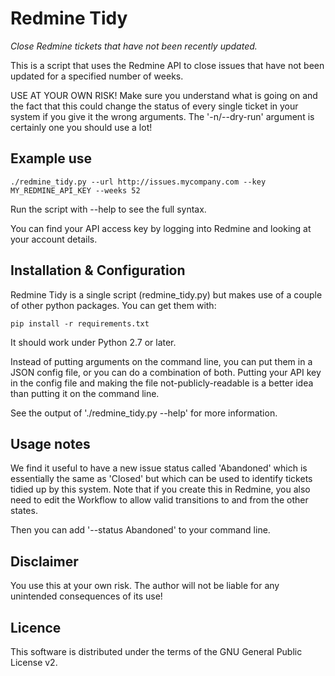 # Redmine Tidy

*Close Redmine tickets that have not been recently updated.*

This is a script that uses the Redmine API to close issues that have not been updated for a specified number of weeks.

USE AT YOUR OWN RISK!  Make sure you understand what is going on and the fact that this could change the status of every single ticket in your system if you give it the wrong arguments.  The '-n/--dry-run' argument is certainly one you should use a lot!

## Example use

    ./redmine_tidy.py --url http://issues.mycompany.com --key MY_REDMINE_API_KEY --weeks 52

Run the script with --help to see the full syntax.

You can find your API access key by logging into Redmine and looking at your account details.

## Installation & Configuration

Redmine Tidy is a single script (redmine_tidy.py) but makes use of a couple of other python packages.
You can get them with:

    pip install -r requirements.txt

It should work under Python 2.7 or later.

Instead of putting arguments on the command line, you can put them in a JSON config file, or you can do a combination of both.  Putting your API key in the config file and making the file not-publicly-readable is a better idea than putting it on the command line.

See the output of './redmine_tidy.py --help' for more information.

## Usage notes

We find it useful to have a new issue status called 'Abandoned' which is essentially the same as 'Closed' but which can be used to identify tickets tidied up by this system.  Note that if you create this in Redmine, you also need to edit the Workflow to allow valid transitions to and from the other states.

Then you can add '--status Abandoned' to your command line.

## Disclaimer

You use this at your own risk.  The author will not be liable for any unintended consequences of its use!

## Licence

This software is distributed under the terms of the GNU General Public License v2.

